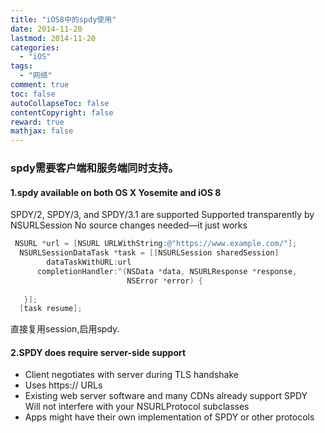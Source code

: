 ```yaml
---
title: "iOS8中的spdy使用"
date: 2014-11-20
lastmod: 2014-11-20
categories:
  - "iOS"
tags:
  - "网络"
comment: true
toc: false
autoCollapseToc: false
contentCopyright: false
reward: true
mathjax: false
---
```


### spdy需要客户端和服务端同时支持。

#### 1.spdy available on both OS X Yosemite and iOS 8 
SPDY/2, SPDY/3, and SPDY/3.1 are supported Supported transparently by NSURLSession No source changes needed—it just works

``` objective-c
 NSURL *url = [NSURL URLWithString:@"https://www.example.com/"];
  NSURLSessionDataTask *task = [[NSURLSession sharedSession]
        dataTaskWithURL:url
      completionHandler:^(NSData *data, NSURLResponse *response,
                          NSError *error) {
                          
   }];
  [task resume];

```

直接复用session,启用spdy.

#### 2.SPDY does require server-side support
* Client negotiates with server during TLS handshake
* Uses https:// URLs
* Existing web server software and many CDNs already support SPDY 
Will not interfere with your NSURLProtocol subclasses
* Apps might have their own implementation of SPDY or other protocols